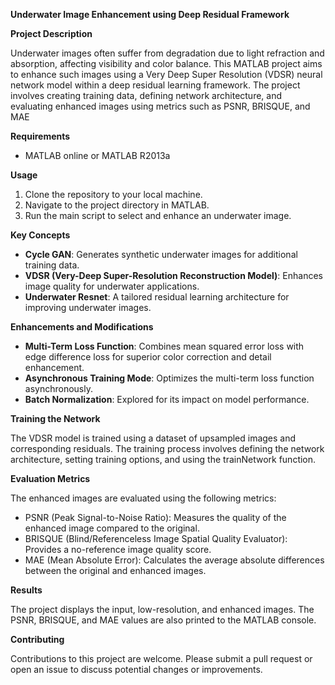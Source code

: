 **Underwater Image Enhancement using Deep Residual Framework**

**Project Description**

Underwater images often suffer from degradation due to light refraction and absorption, affecting visibility and color balance. This MATLAB project aims to enhance such images using a Very Deep Super Resolution (VDSR) neural network model within a deep residual learning framework. The project involves creating training data, defining network architecture, and evaluating enhanced images using metrics such as PSNR, BRISQUE, and MAE

**Requirements**

- MATLAB online or MATLAB R2013a

**Usage**

1. Clone the repository to your local machine.
2. Navigate to the project directory in MATLAB.
3. Run the main script to select and enhance an underwater image.

**Key Concepts**

- **Cycle GAN**: Generates synthetic underwater images for additional training data.
- **VDSR (Very-Deep Super-Resolution Reconstruction Model)**: Enhances image quality for underwater applications.
- **Underwater Resnet**: A tailored residual learning architecture for improving underwater images.

**Enhancements and Modifications**

- **Multi-Term Loss Function**: Combines mean squared error loss with edge difference loss for superior color correction and detail enhancement.
- **Asynchronous Training Mode**: Optimizes the multi-term loss function asynchronously.
- **Batch Normalization**: Explored for its impact on model performance.

**Training the Network**

The VDSR model is trained using a dataset of upsampled images and corresponding residuals. The training process involves defining the network architecture, setting training options, and using the trainNetwork function.

**Evaluation Metrics**

The enhanced images are evaluated using the following metrics:

- PSNR (Peak Signal-to-Noise Ratio): Measures the quality of the enhanced image compared to the original.
- BRISQUE (Blind/Referenceless Image Spatial Quality Evaluator): Provides a no-reference image quality score.
- MAE (Mean Absolute Error): Calculates the average absolute differences between the original and enhanced images.

**Results**

The project displays the input, low-resolution, and enhanced images. The PSNR, BRISQUE, and MAE values are also printed to the MATLAB console.

**Contributing**

Contributions to this project are welcome. Please submit a pull request or open an issue to discuss potential changes or improvements.
